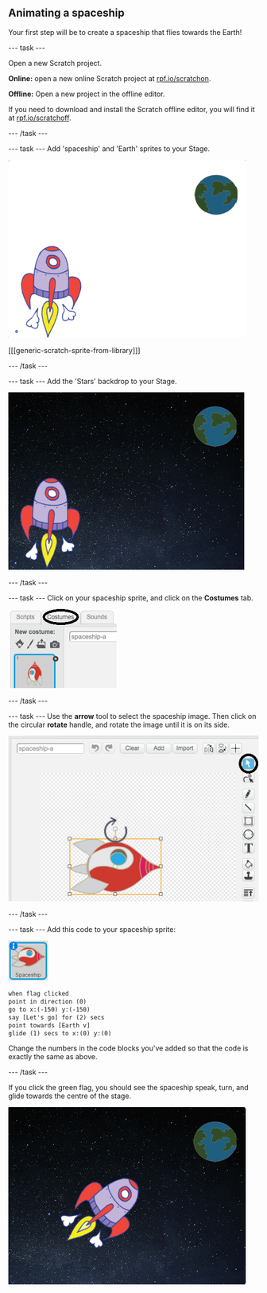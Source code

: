 ## Animating a spaceship

Your first step will be to create a spaceship that flies towards the Earth!

--- task ---

Open a new Scratch project.

**Online:** open a new online Scratch project at [rpf.io/scratchon](http://rpf.io/scratchon).

**Offline:** Open a new project in the offline editor.

If you need to download and install the Scratch offline editor, you will find it at [rpf.io/scratchoff](http://rpf.io/scratchoff).

--- /task ---

--- task ---
Add 'spaceship' and 'Earth' sprites to your Stage.

![Spaceship and Earth sprites](images/space-sprites.png)

[[[generic-scratch-sprite-from-library]]]

--- /task ---

--- task ---
Add the 'Stars' backdrop to your Stage.

![A space backdrop](images/space-backdrop.png)

--- /task ---

--- task ---
Click on your spaceship sprite, and click on the **Costumes** tab.

![Sprite costume](images/space-costume.png)

--- /task ---

--- task ---
Use the **arrow** tool to select the spaceship image. Then click on the circular **rotate** handle, and rotate the image until it is on its side.

![Rotating a costume](images/space-rotate.png)

--- /task ---

--- task ---
Add this code to your spaceship sprite:

![Spaceship sprite](images/sprite-spaceship.png)

```blocks
when flag clicked
point in direction (0)
go to x:(-150) y:(-150)
say [Let's go] for (2) secs
point towards [Earth v]
glide (1) secs to x:(0) y:(0)
```

Change the numbers in the code blocks you've added so that the code is exactly the same as above.

--- /task ---

If you click the green flag, you should see the spaceship speak, turn, and glide towards the centre of the stage.

![Testing a spaceship animation](images/space-animate-stage.png)
